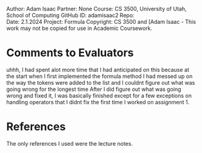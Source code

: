 ﻿Author:     Adam Isaac
Partner:    None
Course:     CS 3500, University of Utah, School of Computing
GitHub ID:  adamisaac2
Repo:       
Date:       2.1.2024 
Project:    Formula 
Copyright:  CS 3500 and [Adam Isaac - This work may not be copied for use in Academic Coursework.

# Comments to Evaluators
uhhh, I had spent alot more time that I had anticipated on this because at the start when I first implemented the formula method
I had messed up on the way the tokens were added to the list and I couldnt figure out what was going wrong for the longest time 
After I did figure out what was going wrong and fixed it, I was basically finished except for a few exceptions on handling operators 
that I didnt fix the first time I worked on assignment 1. 

# References
The only references I used were the lecture notes. 
